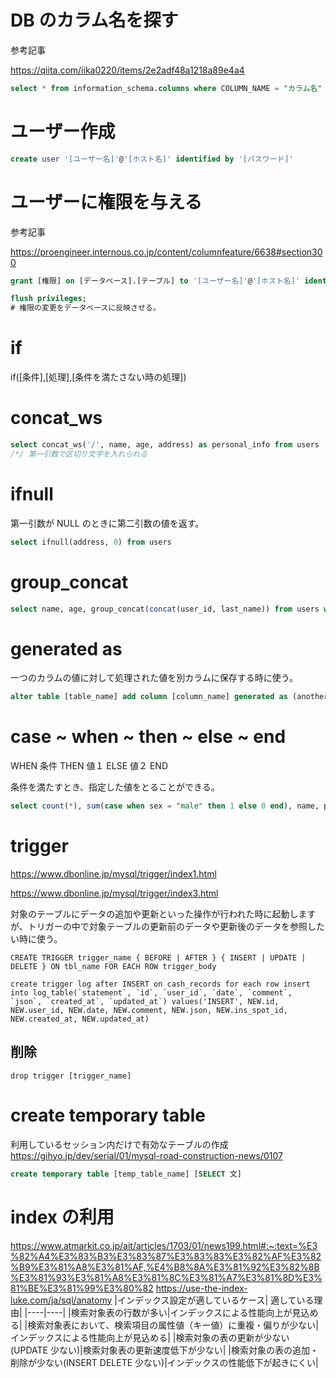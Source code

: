 # DB のカラム名を探す

参考記事

https://qiita.com/iika0220/items/2e2adf48a1218a89e4a4

```sql
select * from information_schema.columns where COLUMN_NAME = "カラム名" and table_schema = "データベース名"; 
```

# ユーザー作成

```sql
create user '[ユーザー名]'@'[ホスト名]' identified by '[パスワード]'
```

# ユーザーに権限を与える

参考記事

https://proengineer.internous.co.jp/content/columnfeature/6638#section300

```sql
grant [権限] on [データベース].[テーブル] to '[ユーザー名]'@'[ホスト名]' identified by '[パスワード]';

flush privileges;
# 権限の変更をデータベースに反映させる。
```

# if 
if([条件],[処理],[条件を満たさない時の処理])

# concat_ws

```sql
select concat_ws('/', name, age, address) as personal_info from users
/*/ 第一引数で区切り文字を入れられる
```


# ifnull
第一引数が NULL のときに第二引数の値を返す。

```sql
select ifnull(address, 0) from users
```

# group_concat

```sql
select name, age, group_concat(concat(user_id, last_name)) from users where  age = 23  group by member_cd
```

# generated as

一つのカラムの値に対して処理された値を別カラムに保存する時に使う。

```sql
alter table [table_name] add column [column_name] generated as (another_column_name * 2) stored;
```

# case ~ when ~ then ~ else ~ end

WHEN 条件 THEN 値１ ELSE 値２ END

条件を満たすとき、指定した値をとることができる。

```sql
select count(*), sum(case when sex = "male" then 1 else 0 end), name, place from users group by date;
```

# trigger

https://www.dbonline.jp/mysql/trigger/index1.html

https://www.dbonline.jp/mysql/trigger/index3.html

対象のテーブルにデータの追加や更新といった操作が行われた時に起動しますが、トリガーの中で対象テーブルの更新前のデータや更新後のデータを参照したい時に使う。

```
CREATE TRIGGER trigger_name { BEFORE | AFTER } { INSERT | UPDATE | DELETE } ON tbl_name FOR EACH ROW trigger_body
```

```
create trigger log after INSERT on cash_records for each row insert into log_table(`statement`, `id`, `user_id`, `date`, `comment`, `json`, `created_at`, `updated_at`) values('INSERT', NEW.id, NEW.user_id, NEW.date, NEW.comment, NEW.json, NEW.ins_spot_id, NEW.created_at, NEW.updated_at)
```

## 削除

```
drop trigger [trigger_name]
```

# create temporary table
利用しているセッション内だけで有効なテーブルの作成
https://gihyo.jp/dev/serial/01/mysql-road-construction-news/0107
```sql
create temporary table [temp_table_name] [SELECT 文]
```
# index の利用
https://www.atmarkit.co.jp/ait/articles/1703/01/news199.html#:~:text=%E3%82%A4%E3%83%B3%E3%83%87%E3%83%83%E3%82%AF%E3%82%B9%E3%81%A8%E3%81%AF,%E4%B8%8A%E3%81%92%E3%82%8B%E3%81%93%E3%81%A8%E3%81%8C%E3%81%A7%E3%81%8D%E3%81%BE%E3%81%99%E3%80%82
https://use-the-index-luke.com/ja/sql/anatomy
|インデックス設定が適しているケース| 適している理由|
|----|----|
|検索対象表の行数が多い|インデックスによる性能向上が見込める|
|検索対象表において、検索項目の属性値（キー値）に重複・偏りが少ない|インデックスによる性能向上が見込める|
|検索対象の表の更新が少ない (UPDATE 少ない)|検索対象表の更新速度低下が少ない|
|検索対象の表の追加・削除が少ない(INSERT DELETE 少ない)|インデックスの性能低下が起きにくい|